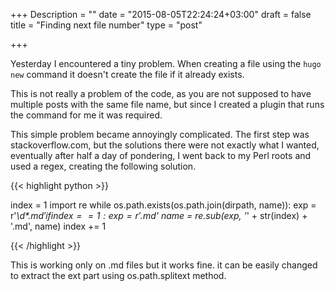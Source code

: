 +++
Description = ""
date = "2015-08-05T22:24:24+03:00"
draft = false
title = "Finding next file number"
type = "post"

+++

Yesterday I encountered a tiny problem. 
When creating a file using the ```hugo new``` command it doesn't create the file if it already exists.

This is not really a problem of the code, as you are not supposed to have multiple posts with the same file name, but since I created a plugin that runs the command for me it was required.
<!--more-->

This simple problem became annoyingly complicated. The first step was stackoverflow.com, but the solutions there were not exactly what I wanted, eventually after half a day of pondering, I went back to my Perl roots and used a regex, creating the following solution.

{{< highlight python >}}

index = 1
import re
while os.path.exists(os.path.join(dirpath, name)):
    exp = r'_\d*.md$'
    if index == 1:
        exp = r'.md$'
    name = re.sub(exp, '_' + str(index) + '.md', name)
    index += 1
    
{{< /highlight >}}

This is working only on .md files but it works fine. it can be easily changed to extract the ext part using os.path.splitext method.

